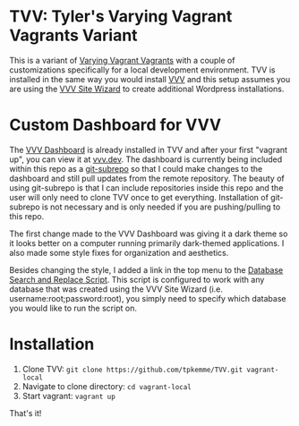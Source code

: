 # TVV: Tyler's Varying Vagrant Vagrants Variant

This is a variant of [Varying Vagrant Vagrants](https://github.com/Varying-Vagrant-Vagrants/VVV) with a couple of customizations specifically for a local development environment.  TVV is installed in the same way you would install [VVV](https://github.com/varying-vagrant-vagrants/vvv) and this setup assumes you are using the [VVV Site Wizard](https://github.com/bradp/vv) to create additional Wordpress installations.  

# Custom Dashboard for VVV

The [VVV Dashboard](https://github.com/topdown/VVV-Dashboard) is already installed in TVV and after your first "vagrant up", you can view it at [vvv.dev](http://vvv.dev).  The dashboard is currently being included within this repo as a [git-subrepo](https://github.com/ingydotnet/git-subrepo) so that I could make changes to the dashboard and still pull updates from the remote repository.  The beauty of using git-subrepo is that I can include repositories inside this repo and the user will only need to clone TVV once to get everything.  Installation of git-subrepo is not necessary and is only needed if you are pushing/pulling to this repo.

The first change made to the VVV Dashboard was giving it a dark theme so it looks better on a computer running primarily dark-themed applications.  I also made some style fixes for organization and aesthetics.  

Besides changing the style, I added a link in the top menu to the [Database Search and Replace Script](https://interconnectit.com/products/search-and-replace-for-wordpress-databases/).  This script is configured to work with any database that was created using the VVV Site Wizard (i.e. username:root;password:root), you simply need to specify which database you would like to run the script on.

# Installation

1. Clone TVV:  `git clone https://github.com/tpkemme/TVV.git vagrant-local`
2. Navigate to clone directory:  `cd vagrant-local`
3. Start vagrant:  `vagrant up`

That's it!  
